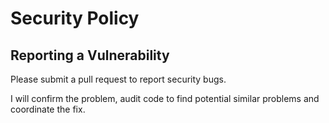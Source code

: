 # Security Policy

## Reporting a Vulnerability

Please submit a pull request to report security bugs.  

I will confirm the problem, audit code to find potential similar problems and coordinate the fix.